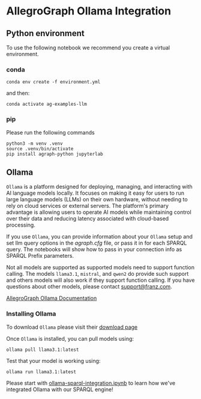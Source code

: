 # AllegroGraph Ollama Integration

## Python environment

To use the following notebook we recommend you create a virtual environment.

### conda

```shell
conda env create -f environment.yml
```

and then:

```shell
conda activate ag-examples-llm
```

### pip

Please run the following commands

```shell
python3 -m venv .venv
source .venv/bin/activate
pip install agraph-python jupyterlab
```

## Ollama

`Ollama` is a platform designed for deploying, managing, and interacting with AI language models locally. It focuses on making it easy for users to run large language models (LLMs) on their own hardware, without needing to rely on cloud services or external servers. The platform's primary advantage is allowing users to operate AI models while maintaining control over their data and reducing latency associated with cloud-based processing.

If you use `Ollama`, you can provide information about your `Ollama` setup and set llm query options in the *agraph.cfg* file, or pass it in for each SPARQL query. The notebooks will show how to pass in your connection info as SPARQL Prefix parameters.

Not all models are supported as supported models need to support function calling. The models `llama3.1`, `mistral`, and `qwen2` do provide such support and others models will also work if they support function calling. If you have questions about other models, please contact support@franz.com.

[AllegroGraph Ollama Documentation](https://franz.com/agraph/support/documentation/ollama.html)

### Installing Ollama

To download `Ollama` please visit their [download page](https://ollama.com/)

Once `Ollama` is installed, you can pull models using:

```shell
ollama pull llama3.1:latest
```

Test that your model is working using:

```shell
ollama run llama3.1:latest
```

Please start with [ollama-sparql-integration.ipynb](ollama-sparql-integration.ipynb) to learn how we've integrated Ollama with our SPARQL engine!
